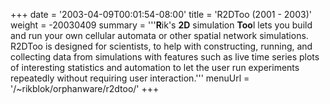 +++
date = '2003-04-09T00:01:54-08:00'
title = 'R2DToo (2001 - 2003)'
weight = -20030409
summary = '''**R**ik's **2D** simulation **Too**l lets you build and run your own cellular automata or other spatial network simulations. R2DToo is designed for scientists, to help with constructing, running, and collecting data from simulations with features such as live time series plots of interesting statistics and automation to let the user run experiments repeatedly without requiring user interaction.'''
menuUrl = '/~rikblok/orphanware/r2dtoo/'
+++
